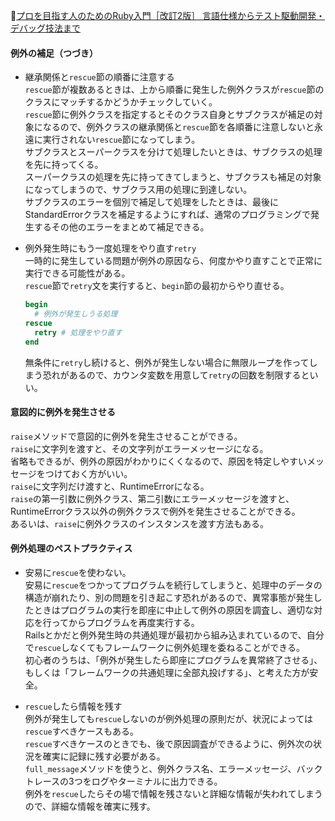 
📖[プロを目指す人のためのRuby入門［改訂2版］ 言語仕様からテスト駆動開発・デバッグ技法まで](https://gihyo.jp/book/2021/978-4-297-12437-3)

#### 例外の補足（つづき）

- 継承関係と`rescue`節の順番に注意する  
  `rescue`節が複数あるときは、上から順番に発生した例外クラスが`rescue`節のクラスにマッチするかどうかチェックしていく。  
  `rescue`節に例外クラスを指定するとそのクラス自身とサブクラスが補足の対象になるので、例外クラスの継承関係と`rescue`節を各順番に注意しないと永遠に実行されない`rescue`節になってしまう。  
  サブクラスとスーパークラスを分けて処理したいときは、サブクラスの処理を先に持ってくる。  
  スーパークラスの処理を先に持ってきてしまうと、サブクラスも補足の対象になってしまうので、サブクラス用の処理に到達しない。  
  サブクラスのエラーを個別で補足して処理をしたときは、最後にStandardErrorクラスを補足するようにすれば、通常のプログラミングで発生するその他のエラーをまとめて補足できる。  

- 例外発生時にもう一度処理をやり直す`retry`  
  一時的に発生している問題が例外の原因なら、何度かやり直すことで正常に実行できる可能性がある。  
  `rescue`節で`retry`文を実行すると、`begin`節の最初からやり直せる。  
  ```ruby
  begin
    # 例外が発生しうる処理
  rescue
    retry # 処理をやり直す
  end
  ```
  無条件に`retry`し続けると、例外が発生しない場合に無限ループを作ってしまう恐れがあるので、カウンタ変数を用意して`retry`の回数を制限するといい。  

#### 意図的に例外を発生させる

`raise`メソッドで意図的に例外を発生させることができる。  
`raise`に文字列を渡すと、その文字列がエラーメッセージになる。  
省略もできるが、例外の原因がわかりにくくなるので、原因を特定しやすいメッセージをつけておく方がいい。  
`raise`に文字列だけ渡すと、RuntimeErrorになる。  
`raise`の第一引数に例外クラス、第二引数にエラーメッセージを渡すと、RuntimeErrorクラス以外の例外クラスで例外を発生させることができる。  
あるいは、`raise`に例外クラスのインスタンスを渡す方法もある。  

#### 例外処理のペストプラクティス

- 安易に`rescue`を使わない。  
  安易に`rescue`をつかってプログラムを続行してしまうと、処理中のデータの構造が崩れたり、別の問題を引き起こす恐れがあるので、異常事態が発生したときはプログラムの実行を即座に中止して例外の原因を調査し、適切な対応を行ってからプログラムを再度実行する。  
  Railsとかだと例外発生時の共通処理が最初から組み込まれているので、自分で`rescue`しなくてもフレームワークに例外処理を委ねることができる。  
  初心者のうちは、「例外が発生したら即座にプログラムを異常終了させる」、もしくは「フレームワークの共通処理に全部丸投げする」、と考えた方が安全。

- `rescue`したら情報を残す  
  例外が発生しても`rescue`しないのが例外処理の原則だが、状況によっては`rescue`すべきケースもある。  
  `rescue`すべきケースのときでも、後で原因調査ができるように、例外次の状況を確実に記録に残す必要がある。  
  `full_message`メソッドを使うと、例外クラス名、エラーメッセージ、バックトレースの3つをログやターミナルに出力できる。  
  例外を`rescue`したらその場で情報を残さないと詳細な情報が失われてしまうので、詳細な情報を確実に残す。  